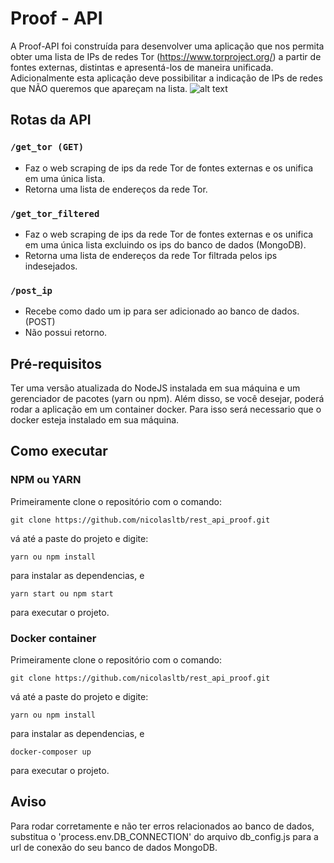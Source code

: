 # Proof - API
A Proof-API foi construída para desenvolver uma aplicação que nos permita obter uma lista de IPs de redes Tor (https://www.torproject.org/) a partir de fontes externas, distintas e apresentá-los de maneira unificada. Adicionalmente esta aplicação deve possibilitar a indicação de IPs de redes que NÃO queremos que apareçam na lista.
![alt text](https://media.discordapp.net/attachments/434931484315615242/847252368524705822/unknown.png?width=1335&height=676)

## Rotas da API

### ``` /get_tor (GET) ```
* Faz o web scraping de ips da rede Tor de fontes externas e os unifica em uma única lista.
* Retorna uma lista de endereços da rede Tor.

### ``` /get_tor_filtered ```
* Faz o web scraping de ips da rede Tor de fontes externas e os unifica em uma única lista excluindo os ips do banco de dados (MongoDB).
* Retorna uma lista de endereços da rede Tor filtrada pelos ips indesejados.

### ``` /post_ip ```
* Recebe como dado um ip para ser adicionado ao banco de dados. (POST)
* Não possui retorno.

## Pré-requisitos
Ter uma versão atualizada do NodeJS instalada em sua máquina e um gerenciador de pacotes (yarn ou npm). Além disso, se você desejar, poderá rodar a aplicação em um container docker. Para isso será necessario que o docker esteja instalado em sua máquina.

## Como executar

### NPM ou YARN
Primeiramente clone o repositório com o comando:
```
git clone https://github.com/nicolasltb/rest_api_proof.git
```
vá até a paste do projeto e digite:
```
yarn ou npm install
```
para instalar as dependencias, e
```
yarn start ou npm start
```
para executar o projeto.

### Docker container
Primeiramente clone o repositório com o comando:
```
git clone https://github.com/nicolasltb/rest_api_proof.git
```
vá até a paste do projeto e digite:
```
yarn ou npm install
```
para instalar as dependencias, e
```
docker-composer up
```
para executar o projeto.

## Aviso
Para rodar corretamente e não ter erros relacionados ao banco de dados, substitua o 'process.env.DB_CONNECTION' do arquivo db_config.js para a url de conexão do seu banco de dados MongoDB.